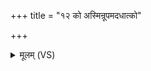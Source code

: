 +++
title = "१२ को अस्मिन्रूपमदधात्को"

+++
<details><summary>मूलम् (VS)</summary>

को अ॑स्मिन्रू॒पम॑दधा॒त्को म॒ह्मानं॑ च॒ नाम॑ च। गा॒तुं को अ॑स्मि॒न्कः के॒तुं कश्च॒रित्रा॑णि॒ पूरु॑षे ॥
</details>